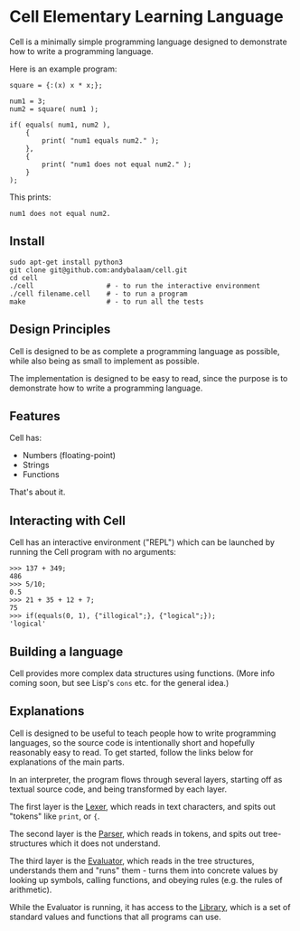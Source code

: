 # Cell Elementary Learning Language

Cell is a minimally simple programming language designed to demonstrate how to
write a programming language.

Here is an example program:

<!-- include "examples/example1.cell" -->
```
square = {:(x) x * x;};

num1 = 3;
num2 = square( num1 );

if( equals( num1, num2 ),
    {
        print( "num1 equals num2." );
    },
    {
        print( "num1 does not equal num2." );
    }
);
```
<!-- end_include -->

This prints:

<!-- include "examples/example1.output.txt" -->
```
num1 does not equal num2.
```
<!-- end_include -->

## Install

```
sudo apt-get install python3
git clone git@github.com:andybalaam/cell.git
cd cell
./cell                  # - to run the interactive environment
./cell filename.cell    # - to run a program
make                    # - to run all the tests
```

## Design Principles

Cell is designed to be as complete a programming language as possible, while
also being as small to implement as possible.

The implementation is designed to be easy to read, since the purpose is to
demonstrate how to write a programming language.

## Features

Cell has:

* Numbers (floating-point)
* Strings
* Functions

That's about it.

## Interacting with Cell

Cell has an interactive environment ("REPL") which can be launched by running the Cell
program with no arguments:

<!-- include "examples/www.cellsession" -->
```
>>> 137 + 349;
486
>>> 5/10;
0.5
>>> 21 + 35 + 12 + 7;
75
>>> if(equals(0, 1), {"illogical";}, {"logical";});
'logical'
```
<!-- end_include -->

## Building a language

Cell provides more complex data structures using functions.  (More info
coming soon, but see Lisp's `cons` etc. for the general idea.)

## Explanations

Cell is designed to be useful to teach people how to write programming languages, so the source code is intentionally short and hopefully reasonably easy to read.  To get started, follow the links below for explanations of the main parts.

In an interpreter, the program flows through several layers, starting off as textual source code, and being transformed by each layer.

The first layer is the [Lexer](lexing.md), which reads in text characters, and spits out "tokens" like `print`, or `{`.

The second layer is the [Parser](parsing.md), which reads in tokens, and spits out tree-structures which it does not understand.

The third layer is the [Evaluator](evaluation.md), which reads in the tree structures, understands them and "runs" them - turns them into concrete values by looking up symbols, calling functions, and obeying rules (e.g. the rules of arithmetic).

While the Evaluator is running, it has access to the [Library](library.md), which is a set of standard values and functions that all programs can use.

